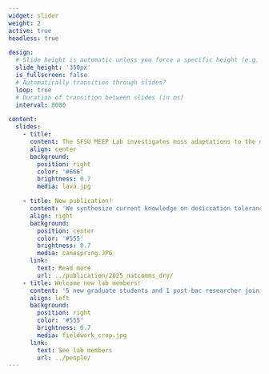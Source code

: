```yaml
---
widget: slider
weight: 2
active: true
headless: true

design:
  # Slide height is automatic unless you force a specific height (e.g. '400px')
  slide_height: '350px'
  is_fullscreen: false
  # Automatically transition through slides?
  loop: true
  # Duration of transition between slides (in ms)
  interval: 8000

content:
  slides:
    - title: 
      content: The SFSU MEEP Lab investigates moss adaptations to the desiccating and irradiating conditions of life on land
      align: center
      background:
        position: right
        color: '#666'
        brightness: 0.7
        media: lava.jpg

    - title: New publication!
      content: 'We synthesize current knowledge on desiccation tolerance and outline a roadmap to accelerate research and unlock its potential for climate resilience, agriculture, and health.'
      align: right
      background:
        position: center
        color: '#555'
        brightness: 0.7
        media: canespring.JPG
      link:
        text: Read more
        url: ../publication/2025_natcomms_dry/
    - title: Welcome new lab members!
      content: '5 new graduate students and 1 post-bac researcher joining Fall 2025!'
      align: left
      background:
        position: right
        color: '#555'
        brightness: 0.7
        media: fieldwork_crop.jpg
      link:
        text: See lab members
        url: ../people/        
---
```



<!-- 
    - title: MEEP Lab
      content: 'Current and past members'
      align: left
      background:
        position: left
        color: '#555'
        brightness: 0.7
        media: cani.png
      link:
        text: Who we are
        url: ../people/
 -->

